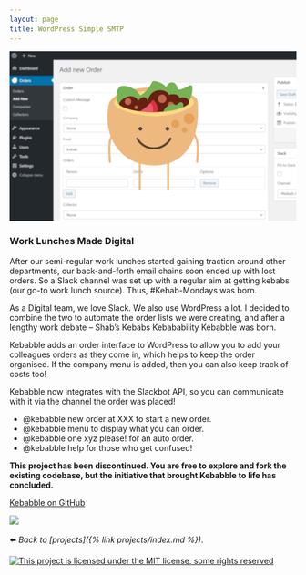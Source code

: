 ```yaml
---
layout: page
title: WordPress Simple SMTP
---
```

![](/assets/img/kebs.webp)

### Work Lunches Made Digital

After our semi-regular work lunches started gaining traction around other departments, our back-and-forth email chains soon ended up with lost orders. So a Slack channel was set up with a regular aim at getting kebabs (our go-to work lunch source). Thus, #Kebab-Mondays was born.

As a Digital team, we love Slack. We also use WordPress a lot. I decided to combine the two to automate the order lists we were creating, and after a lengthy work debate – Shab’s Kebabs Kebabability Kebabble was born.

Kebabble adds an order interface to WordPress to allow you to add your colleagues orders as they come in, which helps to keep the order organised. If the company menu is added, then you can also keep track of costs too!

Kebabble now integrates with the Slackbot API, so you can communicate with it via the channel the order was placed!

*   @kebabble new order at XXX to start a new order.
*   @kebabble menu to display what you can order.
*   @kebabble one xyz please! for an auto order.
*   @kebabble help for those who get confused!

**This project has been discontinued. You are free to explore and fork the existing codebase, but the initiative that brought Kebabble to life has concluded.**

[Kebabble on GitHub](https://github.com/soup-bowl/kebabble)

[![](https://api.travis-ci.org/soup-bowl/kebabble.svg?branch=master)](https://travis-ci.org/github/soup-bowl/kebabble)

:arrow_left: _Back to [projects]({% link projects/index.md %})_.

[![This project is licensed under the MIT license, some rights reserved](https://www.soupbowl.io/wp-content/uploads/2018/04/mit-license-300x106.webp)](https://github.com/soup-bowl/kebabble/blob/master/LICENSE)

